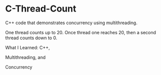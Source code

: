 # C-Thread-Count

C++ code that demonstrates concurrency using multithreading.

One thread counts up to 20. Once thread one reaches 20, then a second thread counts down to 0. 

What I Learned: C++,

Multithreading, and

Concurrency
